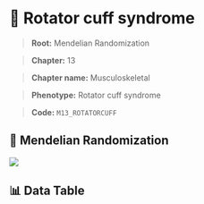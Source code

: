 # 🧪 Rotator cuff syndrome

> **Root:** Mendelian Randomization

> **Chapter:** 13  

> **Chapter name:** Musculoskeletal

> **Phenotype:** Rotator cuff syndrome  

> **Code:** `M13_ROTATORCUFF`

## 🧬 Mendelian Randomization  

<img src="/MR/Figures/Forward/M13_ROTATORCUFF.png"/>

## 📊 Data Table

<CsvTableMRF src="/MR_Data/Forward/M13_ROTATORCUFF.csv"/>
